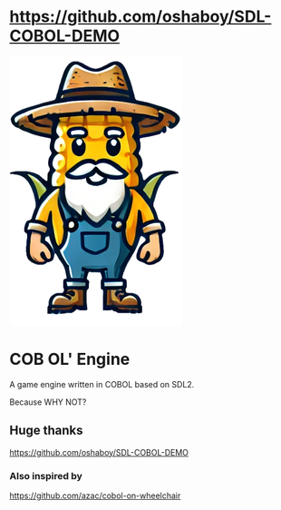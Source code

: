 # https://github.com/oshaboy/SDL-COBOL-DEMO

![COB OL' Engine](./logo.png)

# COB OL' Engine
A game engine written in COBOL based on SDL2.

Because WHY NOT?


## Huge thanks
https://github.com/oshaboy/SDL-COBOL-DEMO

### Also inspired by
https://github.com/azac/cobol-on-wheelchair
